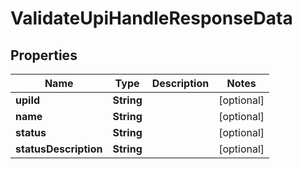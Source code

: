 

# ValidateUpiHandleResponseData


## Properties

| Name | Type | Description | Notes |
|------------ | ------------- | ------------- | -------------|
|**upiId** | **String** |  |  [optional] |
|**name** | **String** |  |  [optional] |
|**status** | **String** |  |  [optional] |
|**statusDescription** | **String** |  |  [optional] |




